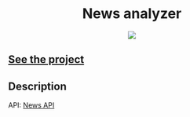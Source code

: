 <h1 align="center">News analyzer</h1>
<p align="center">
  <img src="https://img.shields.io/badge/made%20by-opv1-blue.svg">
</p>

## [See the project](https://opv1.github.io/news-analyzer)

## Description

API: [News API](https://newsapi.org)

